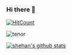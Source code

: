 ### Hi there 👋

<!--
**Shehan82/Shehan82** is a ✨ _special_ ✨ repository because its `README.md` (this file) appears on your GitHub profile.

Here are some ideas to get you started:

- 🔭 I’m currently working on ...
- 🌱 I’m currently learning ...
- 👯 I’m looking to collaborate on ...
- 🤔 I’m looking for help with ...
- 💬 Ask me about ...
- 📫 How to reach me: ...
- 😄 Pronouns: ...
- ⚡ Fun fact: ...
-->

[![HitCount](http://hits.dwyl.com/Shehan82/Shehan82.svg)](http://hits.dwyl.com/Shehan82/Shehan82)

![tenor](https://user-images.githubusercontent.com/55059232/97602798-bfe35b00-1a31-11eb-85df-f6fa8f141105.gif)

[![shehan's github stats](https://github-readme-stats.vercel.app/api?username=shehan82)](https://github.com/shehan82/github-readme-stats)



